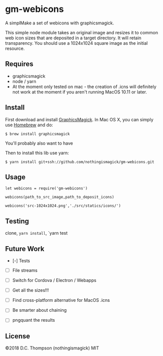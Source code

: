 # gm-webicons
A simplMake a set of webicons with graphicsmagick.

This simple node module takes an original image and resizes it to common web icon sizes that are deposited in a target directory. It will retain transparency. You should use a 1024x1024 square image as the initial resource.

## Requires
- graphicsmagick
- node / yarn
- At the moment only tested on mac - the creation of .icns will definitely not work at the moment if you aren't running MacOS 10.11 or later.

## Install
First download and install [GraphicsMagick](http://www.graphicsmagick.org/). In Mac OS X, you can simply use [Homebrew](http://mxcl.github.io/homebrew/) and do:

```
$ brew install graphicsmagick
```

You'll probably also want to have 

Then to install this lib use yarn:

```
$ yarn install git+ssh://github.com/nothingismagick/gm-webicons.git
```
## Usage
```
let webicons = require('gm-webicons')

webicons(path_to_src_image,path_to_deposit_icons)

webicons('src-1024x1024.png','./src/statics/icons/')
```

## Testing
clone, `yarn install`, `yarn test

## Future Work
- [-] Tests
- [ ] File streams
- [ ] Switch for Cordova / Electron / Webapps
- [ ] Get all the sizes!!!
- [ ] Find cross-platform alternative for MacOS .icns
- [ ] Be smarter about chaining
- [ ] pngquant the results


## License
©2018 D.C. Thompson (nothingismagick)
MIT